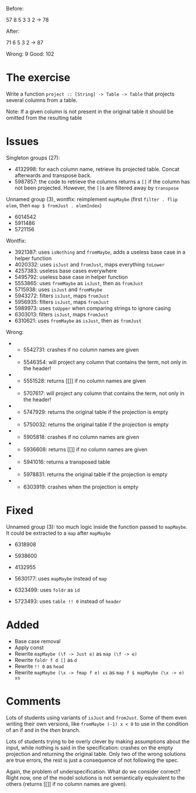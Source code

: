Before:

57
8
5
3
3
2
-> 78

After:

71
6
5
3
2
-> 87

Wrong: 9
Good: 102

# The exercise

Write a function `project :: [String] -> Table -> Table` that projects several columns from a table.

Note: If a given column is not present in the original table it should be omitted from the resulting table

# Issues

Singleton groups (27):
* 4132998: for each column name, retrieve its projected table. Concat afterwards and transpose back.
* 5987857: the code to retrieve the columns returns a `[]` if the column has not been projected. However, the `[]`s are filtered away by `transpose`

Unnamed group (3), wontfix: reimplement `mapMaybe` (first `filter . flip elem`, then `map $ fromJust . elemIndex`)
* 6014542
* 5911486
* 5721156

Wontfix:
* 3921387: uses `isNothing` and `fromMaybe`, adds a useless base case in a helper function
* 4020332: uses `isJust` and `fromJust`, maps everything `toLower`
* 4257383: useless base cases everywhere
* 5495792: useless base case in helper function
* 5553865: uses `fromMaybe` as `isJust`, then as `fromJust`
* 5715938: uses `isJust` and `fromMaybe`
* 5943272: filters `isJust`, maps `fromJust`
* 5956935: filters `isJust`, maps `fromJust`
* 5989973: uses `toUpper` when comparing strings to ignore casing
* 6303013: filters `isJust`, maps `fromJust`
* 6310621: uses `fromMaybe` as `isJust`, then as `fromJust`

Wrong:
* + 5542731: crashes if no column names are given
* + 5546354: will project any column that contains the term, not only in the header!
* + 5551528: returns [[]] if no column names are given
* + 5707617: will project any column that contains the term, not only in the header!
* + 5747929: returns the original table if the projection is empty
* + 5750032: returns the original table if the projection is empty
* + 5905818: crashes if no column names are given
* + 5936608: returns [[]] if no column names are given
* + 5941016: returns a transposed table
* + 5978831: returns the original table if the projection is empty
* + 6303919: crashes when the projection is empty

# Fixed

Unnamed group (3): too much logic inside the function passed to `mapMaybe`. It could be extracted to a `map` after `mapMaybe`
* 6318908
* 5938600
* 4132955

* 5630177: uses `mapMaybe` instead of `map`
* 6323499: uses `foldr` as `id`
* 5723493: uses `table !! 0` instead of `header`

# Added

* Base case removal
* Apply const
* Rewrite `mapMaybe (\f -> Just e)` as `map (\f -> e)`
* Rewrite `foldr f d []` as `d`
* Rewrite `!! 0` as `head`
* Rewrite `mapMaybe (\x -> fmap f e) xs` as `map f $ mapMaybe (\x -> e) xs`

# Comments

Lots of students using variants of `isJust` and `fromJust`. Some of them even writing their own versions, like `fromMaybe (-1) x < 0` to use in the condition of an if and in the *then* branch.

Lots of students trying to be overly clever by making assumptions about the input, while nothing is said in the specification: crashes on the empty projection and returning the original table. Only two of the wrong solutions are true errors, the rest is just a consequence of not following the spec.

Again, the problem of underspecification. What do we consider correct? Right now, one of the model solutions is not semantically equivalent to the others (returns [[]] if no column names are given).
